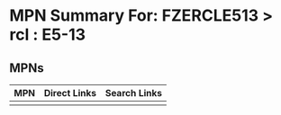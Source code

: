



# MPN Summary For: FZERCLE513 > rcl : E5-13

## MPNs
  

|MPN|Direct Links|Search Links|
| :--- | :--- | :--- |
||||
